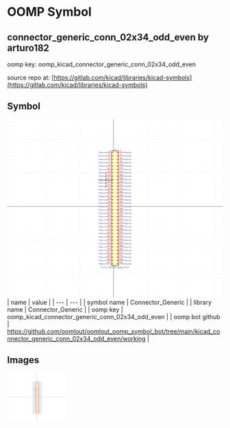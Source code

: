 # OOMP Symbol  
## connector_generic_conn_02x34_odd_even  by arturo182  
  
oomp key: oomp_kicad_connector_generic_conn_02x34_odd_even  
  
source repo at: [https://gitlab.com/kicad/libraries/kicad-symbols](https://gitlab.com/kicad/libraries/kicad-symbols)  
## Symbol  
  
[![working.png](working_600.png)](working.png)  
| name | value | 
| --- | --- | 
| symbol name | Connector_Generic | 
| library name | Connector_Generic | 
| oomp key | oomp_kicad_connector_generic_conn_02x34_odd_even | 
| oomp bot github | https://github.com/oomlout/oomlout_oomp_symbol_bot/tree/main/kicad_connector_generic_conn_02x34_odd_even/working | 
## Images  
  
[![working.png](working_140.png)](working.png)  
